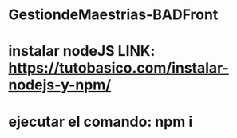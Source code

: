 # GestiondeMaestrias-BADFront

# instalar nodeJS LINK: https://tutobasico.com/instalar-nodejs-y-npm/
# ejecutar el comando: npm i


